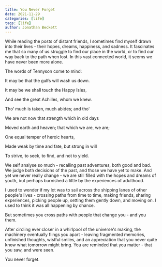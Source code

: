 ```yaml
---
title: You Never Forget
date: 2021-11-29
categories: [life]
tags: [life]
author: Jonathan Beckett
---
```


While reading the posts of distant friends, I sometimes find myself drawn into their lives - their hopes, dreams, happiness, and sadness. It fascinates me that so many of us struggle to find our place in the world, or to find our way back to the path when lost. In this vast connected world, it seems we have never been more alone.

The words of Tennyson come to mind:

It may be that the gulfs will wash us down.

It may be we shall touch the Happy Isles,

And see the great Achilles, whom we knew.

Tho' much is taken, much abides; and tho'

We are not now that strength which in old days

Moved earth and heaven; that which we are, we are;

One equal temper of heroic hearts,

Made weak by time and fate, but strong in will

To strive, to seek, to find, and not to yield.

We self analyse so much - recalling past adventures, both good and bad. We judge both decisions of the past, and those we have yet to make. And yet we never really change - we are still filled with the hopes and dreams of youth, but perhaps burnished a little by the experiences of adulthood.

I used to wonder if my lot was to sail across the shipping lanes of other people's lives - crossing paths from time to time, making friends, sharing experiences, picking people up, setting them gently down, and moving on. I used to think it was all happening by chance.

But sometimes you cross paths with people that change you - and you them.

After circling ever closer in a whirlpool of the universe's making, the machinery eventually flings you apart - leaving fragmented memories, unfinished thoughts, wistful smiles, and an appreciation that you never quite know what tomorrow might bring. You are reminded that you matter - that you saw, and were seen.

You never forget.